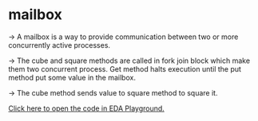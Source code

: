 # mailbox
<p>-> A mailbox is a way to provide communication between two or more concurrently active processes.</p>
<p>-> The cube and square methods are called in fork join block which make them two concurrent process. Get method halts execution until the put method put some value in the mailbox.</p>
<p>-> The cube method sends value to square method to square it.</p>
<a href = "https://edaplayground.com/x/jDNQ">Click here to open the code in EDA Playground.</a>
